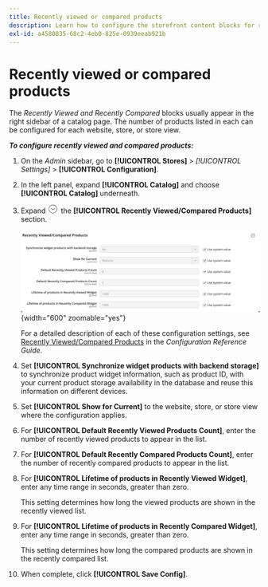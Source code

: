 ```yaml
---
title: Recently viewed or compared products
description: Learn how to configure the storefront content blocks for recently viewed and compared products.
exl-id: a4580835-68c2-4eb0-825e-0939eeab921b
---
```

# Recently viewed or compared products

The _Recently Viewed and Recently Compared_ blocks usually appear in the right sidebar of a catalog page. The number of products listed in each can be configured for each website, store, or store view.

**_To configure recently viewed and compared products:_**

1. On the _Admin_ sidebar, go to **[!UICONTROL Stores]** > _[!UICONTROL Settings]_ > **[!UICONTROL Configuration]**.

1. In the left panel, expand **[!UICONTROL Catalog]** and choose **[!UICONTROL Catalog]** underneath.

1. Expand ![Expansion selector](../assets/icon-display-expand.png) the **[!UICONTROL Recently Viewed/Compared Products]** section.

   ![Catalog configuration - recently viewed/compared products](../configuration-reference/catalog/assets/catalog-recently-viewed-and-compared-products.png){width="600" zoomable="yes"}

   For a detailed description of each of these configuration settings, see [Recently Viewed/Compared Products](../configuration-reference/catalog/catalog.md#recently-viewedcompared-products) in the _Configuration Reference Guide_.

1. Set **[!UICONTROL Synchronize widget products with backend storage]** to synchronize product widget information, such as product ID, with your current product storage availability in the database and reuse this information on different devices.

1. Set **[!UICONTROL Show for Current]** to the website, store, or store view where the configuration applies.

1. For **[!UICONTROL Default Recently Viewed Products Count]**, enter the number of recently viewed products to appear in the list.

1. For **[!UICONTROL Default Recently Compared Products Count]**, enter the number of recently compared products to appear in the list.

1. For **[!UICONTROL Lifetime of products in Recently Viewed Widget]**, enter any time range in seconds, greater than zero.

   This setting determines how long the viewed products are shown in the recently viewed list.

1. For **[!UICONTROL Lifetime of products in Recently Compared Widget]**, enter any time range in seconds, greater than zero.

   This setting determines how long the compared products are shown in the recently compared list.

1. When complete, click **[!UICONTROL Save Config]**.
